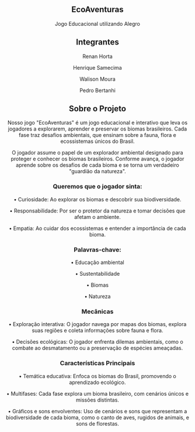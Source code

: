 <div align="center">
  
  ## EcoAventuras
  Jogo Educacional utilizando Alegro

  ## Integrantes
Renan Horta

Henrique Samecima

Walison Moura

Pedro Bertanhi

  ## Sobre o Projeto

  Nosso jogo "EcoAventuras" é um jogo educacional e interativo que leva os jogadores a explorarem, aprender e preservar os biomas brasileiros. Cada fase traz desafios ambientais, que ensinam sobre a fauna, flora e ecossistemas únicos do Brasil.
  
  O jogador assume o papel de um explorador ambiental designado para proteger e conhecer os biomas brasileiros. Conforme avança, o jogador aprende sobre os desafios de cada bioma e se torna um verdadeiro "guardião da natureza".
  
  ### Queremos que o jogador sinta:

•	Curiosidade: Ao explorar os biomas e descobrir sua biodiversidade.

•	Responsabilidade: Por ser o protetor da natureza e tomar decisões que afetam o ambiente.

•	Empatia: Ao cuidar dos ecossistemas e entender a importância de cada bioma.

### Palavras-chave:

•	Educação ambiental

•	Sustentabilidade

•	Biomas

•	Natureza

  ### Mecânicas
•	Exploração interativa: O jogador navega por mapas dos biomas, explora suas regiões e coleta informações sobre fauna e flora.

•	Decisões ecológicas: O jogador enfrenta dilemas ambientais, como o combate ao desmatamento ou a preservação de espécies ameaçadas.

### Características Principais

•	Temática educativa: Enfoca os biomas do Brasil, promovendo o aprendizado ecológico.

•	Multifases: Cada fase explora um bioma brasileiro, com cenários únicos e missões distintas.

•	Gráficos e sons envolventes: Uso de cenários e sons que representam a biodiversidade de cada bioma, como o canto de aves, rugidos de animais, e sons de florestas.
